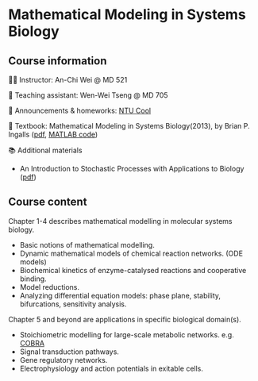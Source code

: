 # Mathematical Modeling in Systems Biology

## Course information

👩‍🏫 Instructor: An-Chi Wei @ MD 521

🦜 Teaching assistant: Wen-Wei Tseng @ MD 705

📝 Announcements & homeworks: [NTU Cool](https://cool.ntu.edu.tw/)

📗 Textbook: Mathematical Modeling in Systems Biology(2013), by Brian P. Ingalls ([pdf](https://www.math.uwaterloo.ca/~bingalls/MMSB/MMSB_w_solutions.pdf), [MATLAB code](https://www.math.uwaterloo.ca/~bingalls/MMSB/MMSB_code.xhtml))

📚 Additional materials
- An Introduction to Stochastic Processes with Applications to Biology ([pdf](http://sistemas.fciencias.unam.mx/~silo/Cursos/coronavirus/Allen.pdf))

## Course content

Chapter 1-4 describes mathematical modelling in molecular systems biology.

- Basic notions of mathematical modelling.
- Dynamic mathematical models of chemical reaction networks. (ODE models)
- Biochemical kinetics of enzyme-catalysed reactions and cooperative binding.
- Model reductions.
- Analyzing differential equation models: phase plane, stability, bifurcations, sensitivity analysis.

Chapter 5 and beyond are applications in specific biological domain(s).

- Stoichiometric modelling for large-scale metabolic networks. e.g. [COBRA](https://opencobra.github.io/cobrapy/)
- Signal transduction pathways.
- Gene regulatory networks.
- Electrophysiology and action potentials in exitable cells.

```{nb-exec-table}
```
